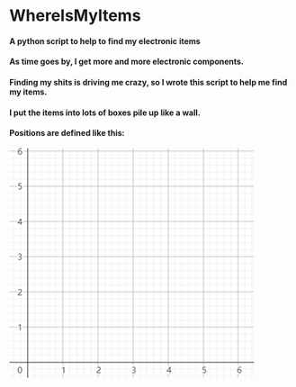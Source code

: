 # WhereIsMyItems
####  A python script to help to find my electronic items
####  As time goes by, I get more and more electronic components.
####  Finding my shits is driving me crazy, so I wrote this script to help me find my items.
####  I put the items into lots of boxes pile up like a wall.
####  Positions are defined like this:
  ![](/image_1.png)
